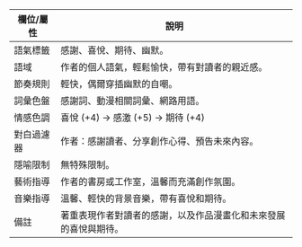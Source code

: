 | 欄位/屬性 | 說明 |
|---|---|
| 語氣標籤 | 感謝、喜悅、期待、幽默。 |
| 語域 | 作者的個人語氣，輕鬆愉快，帶有對讀者的親近感。 |
| 節奏規則 | 輕快，偶爾穿插幽默的自嘲。 |
| 詞彙色盤 | 感謝詞、動漫相關詞彙、網路用語。 |
| 情感色調 | 喜悅 (+4) -> 感激 (+5) -> 期待 (+4) |
| 對白過濾器 | 作者：感謝讀者、分享創作心得、預告未來內容。 |
| 隱喻限制 | 無特殊限制。 |
| 藝術指導 | 作者的書房或工作室，溫馨而充滿創作氛圍。 |
| 音樂指導 | 溫馨、輕快的背景音樂，帶有喜悅和期待。 |
| 備註 | 著重表現作者對讀者的感謝，以及作品漫畫化和未來發展的喜悅與期待。 |
